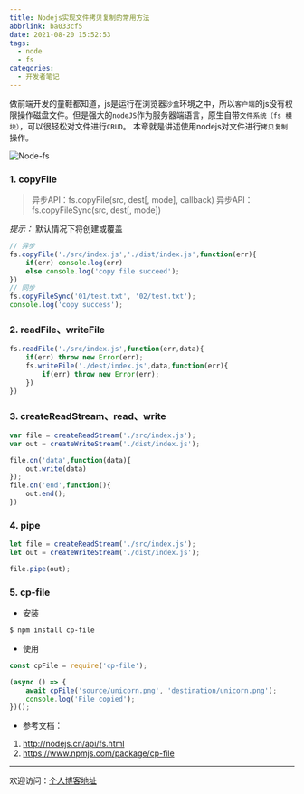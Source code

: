 ```yaml
---
title: Nodejs实现文件拷贝复制的常用方法
abbrlink: ba033cf5
date: 2021-08-20 15:52:53
tags:
  - node
  - fs
categories:
  - 开发者笔记
---
```


做前端开发的童鞋都知道，js是运行在浏览器`沙盒`环境之中，所以`客户端`的js没有权限操作磁盘文件。但是强大的`nodeJS`作为服务器端语言，原生自带`文件系统（fs 模块）`，可以很轻松对文件进行`CRUD`。 本章就是讲述使用nodejs对文件进行`拷贝复制`操作。

![Node-fs](//tiven.cn/assets/img/img-node-fs.jpg)

<!-- more -->

### 1. copyFile

> 异步API：fs.copyFile(src, dest[, mode], callback)
> 异步API：fs.copyFileSync(src, dest[, mode])

*提示：* 默认情况下将创建或覆盖

```js
// 异步
fs.copyFile('./src/index.js','./dist/index.js',function(err){
	if(err) console.log(err)
	else console.log('copy file succeed');
})
// 同步
fs.copyFileSync('01/test.txt', '02/test.txt');
console.log('copy success');
```

### 2. readFile、writeFile

```js
fs.readFile('./src/index.js',function(err,data){
	if(err) throw new Error(err);
	fs.writeFile('./dest/index.js',data,function(err){
		if(err) throw new Error(err);
	})
})
```

### 3. createReadStream、read、write

```js
var file = createReadStream('./src/index.js');
var out = createWriteStream('./dist/index.js');

file.on('data',function(data){
	out.write(data)
});
file.on('end',function(){
	out.end();
})
```

### 4. pipe

```js
let file = createReadStream('./src/index.js');
let out = createWriteStream('./dist/index.js');

file.pipe(out);
```

### 5. cp-file

* 安装

```bash
$ npm install cp-file
```

* 使用

```js
const cpFile = require('cp-file');

(async () => {
	await cpFile('source/unicorn.png', 'destination/unicorn.png');
	console.log('File copied');
})();
```

* 参考文档：
1. http://nodejs.cn/api/fs.html
2. https://www.npmjs.com/package/cp-file

--- 

欢迎访问：[个人博客地址](//tiven.cn/p/ba033cf5/ "天問博客")